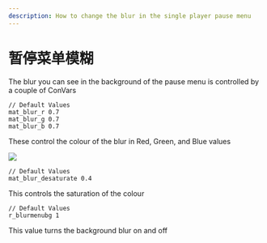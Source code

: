 ```yaml
---
description: How to change the blur in the single player pause menu
---
```


# 暂停菜单模糊

The blur you can see in the background of the pause menu is controlled by a couple of ConVars

```text
// Default Values
mat_blur_r 0.7
mat_blur_g 0.7
mat_blur_b 0.7
```

These control the colour of the blur in Red, Green, and Blue values

![](../../../.gitbook/assets/sp_boomtown_start0015.jpg)

```text
// Default Values
mat_blur_desaturate 0.4
```

This controls the saturation of the colour

```text
// Default Values
r_blurmenubg 1
```

This value turns the background blur on and off

